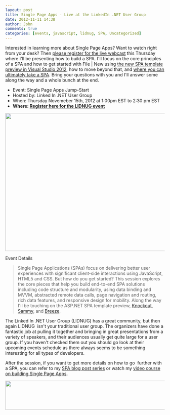 ```yaml
---
layout: post
title: Single Page Apps - Live at the LinkedIn .NET User Group
date: 2012-11-11 14:38
author: John
comments: true
categories: [events, javascript, lidnug, SPA, Uncategorized]
---
```

Interested in learning more about Single Page Apps? Want to watch right from your desk? Then <a href="http://lidnug-johnpapa-spa.eventbrite.com/" target="_blank">please register for the live webcast</a> this Thursday where I'll be presenting how to build a SPA. I'll focus on the core principles of a SPA and how to get started with File | New using <a href="http://www.johnpapa.net/insidespatemplate/" target="_blank">the new SPA template preview in Visual Studio 2012</a>, how to move beyond that, and <a href="http://jpapa.me/codecamperdemo" target="_blank">where you can ultimately take a SPA</a>. Bring your questions with you and I'll answer some along the way and a whole bunch at the end.
<ul>
	<li>Event: Single Page Apps Jump-Start</li>
	<li>Hosted by: Linked In .NET User Group</li>
	<li>When: Thursday Novemeber 15th, 2012 at 1:00pm EST to 2:30 pm EST</li>
	<li><strong>Where: <a href="http://lidnug-johnpapa-spa.eventbrite.com/" target="_blank">Register here for the LIDNUG event</a></strong></li>
</ul>
<a href="http://www.johnpapa.net/single-page-apps-live-at-the-linkedin-net-user-group/11-11-2012-9-28-58-am-2/" rel="attachment wp-att-9701"><img class="aligncenter size-large wp-image-9701" title="CCJS1" src="/wp-content/uploads/2012/11/11-11-2012-9-28-58-AM1-600x436.png" alt="" width="600" height="436" /></a>

Event Details
<blockquote>Single Page Applications (SPAs) focus on delivering better user experiences with significant client-side interactions using JavaScript, HTML5 and CSS. But how do you get started? This session explores the core pieces that help you build end-to-end SPA solutions including code structure and modularity, using data binding and MVVM, abstracted remote data calls, page navigation and routing, rich data features, and responsive design for mobility. Along the way I'll be touching on the ASP.NET SPA template preview, <a href="http://knockoutjs.com" target="_blank">Knockout</a>, <a href="http://sammyjs.org" target="_blank">Sammy</a>, and <a href="http://breezejs.com" target="_blank">Breeze</a>.</blockquote>
The Linked In .NET User Group (LIDNUG) has a great community, but then again LIDNUG  isn't your traditional user group. The organizers have done a fantastic job at pulling it together and bringing in great presentations from a variety of speakers, and their audiences usually get quite large for a user group. If you haven't checked them out you should go look at their upcoming events schedule as there always seems to be something interesting for all types of developers.

After the session, if you want to get more details on how to go  further with a SPA, you can refer to my <a href="http://www.johnpapa.net/building-single-page-apps-with-knockout-jquery-and-web-api-ndash-the-story-begins" target="_blank">SPA blog post series</a> or watch my <a href="http://jpapa.me/spaps" target="_blank">video course on building Single Page Apps</a>.

<a href="http://jpapa.me/spaps" target="_blank"><img title="spaps" src="/wp-content/uploads/2012/11/spaps1.png" alt="" width="508" height="92" /></a>

&nbsp;
